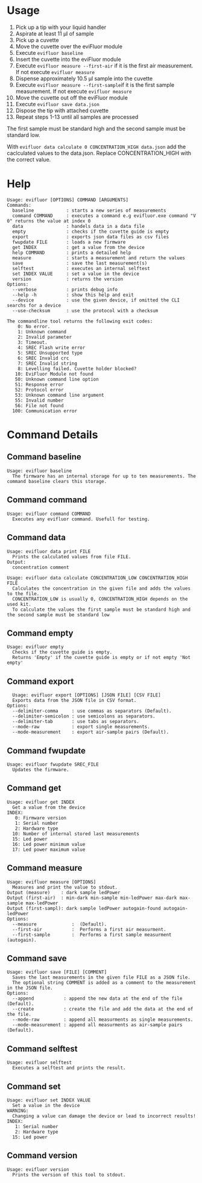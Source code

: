 # Usage
1. Pick up a tip with your liquid handler
2. Aspirate at least 11 &#956;l of sample
3. Pick up a cuvette
4. Move the cuvette over the eviFluor module
5. Execute `evifluor baseline`
6. Insert the cuvette into the eviFluor module
7. Execute `evifluor measure --first-air` if it is the first air measurement. If not execute `evifluor measure`
8. Dispense approximately 10.5 &#956;l sample into the cuvette
9. Execute `evifluor measure --first-sample`if it is the first sample measurement. If not execute `evifluor measure`
10. Move the cuvette out off the eviFluor module
11. Execute `evifluor save data.json`
12. Dispose the tip with attached cuvette
13. Repeat steps 1-13 until all samples are processed

The first sample must be standard high and the second sample must be standard low.

With `evifluor data calculate 0 CONCENTRATION_HIGH data.json` add the caclculated values to the data.json. Replace CONCENTRATION_HIGH with the correct value.

# Help
```
Usage: evifluor [OPTIONS] COMMAND [ARGUMENTS]
Commands:
  baseline            : starts a new series of measurements
  command COMMAND     : executes a command e.g evifluor.exe command "V 0" returns the value at index 0
  data                : handels data in a data file
  empty               : checks if the cuvette guide is empty
  export              : exports json data files as csv files
  fwupdate FILE       : loads a new firmware
  get INDEX           : get a value from the device
  help COMMAND        : prints a detailed help
  measure             : starts a measurement and return the values
  save                : save the last measurement(s)
  selftest            : executes an internal selftest
  set INDEX VALUE     : set a value in the device
  version             : returns the version
Options:
  --verbose           : prints debug info
  --help -h           : show this help and exit
  --device            : use the given device, if omitted the CLI searchs for a device
  --use-checksum      : use the protocol with a checksum

The commandline tool returns the following exit codes:
    0: No error.
    1: Unknown command
    2: Invalid parameter
    3: Timeout.
    4: SREC Flash write error
    5: SREC Unsupported type
    6: SREC Invalid crc
    7: SREC Invalid string
    8: Levelling failed. Cuvette holder blocked?
   10: EviFluor Module not found
   50: Unknown command line option
   51: Response error
   52: Protocol error
   53: Unknown command line argument
   55: Invalid number
   56: File not found
  100: Communication error
```
# Command Details
## Command baseline
```
Usage: evifluor baseline
  The firmware has an internal storage for up to ten measurements. The command baseline clears this storage.
```
## Command command 
```
Usage: evifluor command COMMAND
  Executes any evifluor command. Usefull for testing.
```
## Command data
```
Usage: evifluor data print FILE
  Prints the calculated values from file FILE.
Output:
  concentration comment
```
```
Usage: evifluor data calculate CONCENTRATION_LOW CONCENTRATION_HIGH FILE
  Calculates the concentration in the given file and adds the values to the file.
  CONCENTRATION_LOW is usually 0, CONCENTRATION_HIGH depends on the used kit.
  To calculate the values the first sample must be standard high and the second sample must be standard low
```
## Command empty
```
Usage: evifluor empty
  Checks if the cuvette guide is empty.
  Returns 'Empty' if the cuvette guide is empty or if not empty 'Not empty'
```
## Command export
```
  Usage: evifluor export [OPTIONS] [JSON FILE] [CSV FILE]
  Exports data from the JSON file in CSV format.
Options: 
  --delimiter-comma     : use commas as separators (Default).
  --delimiter-semicolon : use semicolons as separators.
  --delimiter-tab       : use tabs as separators.
  --mode-raw            : export single measurements.
  --mode-measurement    : export air-sample pairs (Default).
```
## Command fwupdate 
```
Usage: evifluor fwupdate SREC_FILE
  Updates the firmware.
```
## Command get
```
Usage: evifluor get INDEX
  Get a value from the device
INDEX:
   0: Firmware version
   1: Serial number
   2: Hardware type
  10: Number of internal stored last measurements
  15: Led power
  16: Led power minimum value
  17: Led power maximum value
```
## Command measure 
```
Usage: evifluor measure [OPTIONS]
  Measures and print the value to stdout.
Output (measure)    : dark sample ledPower
Output (first-air)  : min-dark min-sample min-ledPower max-dark max-sample max-ledPower 
Output (first-sampl): dark sample ledPower autogain-found autogain-ledPower
Options: 
  --measure             :  (Default).
  --first-air           :  Performs a first air measurment.
  --first-sample        :  Performs a first sample measurment (autogain).
```
## Command save
```
Usage: evifluor save [FILE] [COMMENT]
  Saves the last measurements in the given file FILE as a JSON file.
  The optional string COMMENT is added as a comment to the measurement in the JSON file.
Options: 
  --append           : append the new data at the end of the file (Default).
  --create           : create the file and add the data at the end of the file.
  --mode-raw         : append all measurments as single measurements.
  --mode-measurement : append all measurments as air-sample pairs (Default).
```
## Command selftest
```
Usage: evifluor selftest
  Executes a selftest and prints the result.
```
## Command set
```  
Usage: evifluor set INDEX VALUE
  Set a value in the device
WARNING:
  Changing a value can damage the device or lead to incorrect results!
INDEX:
   1: Serial number
   2: Hardware type
  15: Led power
```
## Command version
```  
Usage: evifluor version
  Prints the version of this tool to stdout.
```

